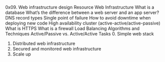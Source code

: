 0x09. Web infrastructure design
Resource
Web Infrastructure
What is a database
What’s the difference between a web server and an app server?
DNS record types
Single point of failure
How to avoid downtime when deploying new code
High availability cluster (active-active/active-passive)
What is HTTPS
What is a firewall
Load Balancing Algorithms and Techniques
Active/Passive vs. Active/Active
Tasks
0. Simple web stack
1. Distributed web infrastructure
2. Secured and monitored web infrastructure
3. Scale up

